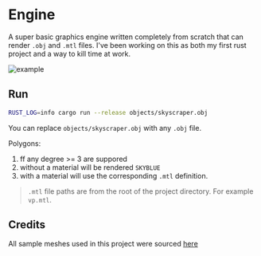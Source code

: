 # Engine

A super basic graphics engine written completely from scratch that can render `.obj` and `.mtl` files. I've been working on this as both my first rust project and a way to kill time at work.

![example](imgs/sky.gif)

## Run

```sh
RUST_LOG=info cargo run --release objects/skyscraper.obj
```
You can replace `objects/skyscraper.obj` with any `.obj` file. 



Polygons:
 1. ff any degree >= 3 are suppored
 2. without a material will be rendered `SKYBLUE`
 3. with a material will use the corresponding `.mtl` definition.


> `.mtl` file paths are from the root of the project directory. For example `vp.mtl`.

## Credits

All sample meshes used in this project were sourced [here](https://people.sc.fsu.edu/~jburkardt/data/obj/obj.html)
